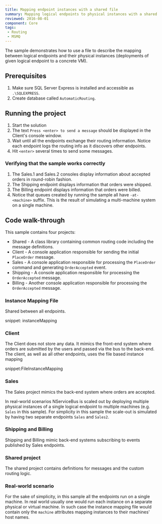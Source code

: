 ```yaml
---
title: Mapping endpoint instances with a shared file
summary: Mapping logical endpoints to physical instances with a shared file
reviewed: 2016-08-01
component: Core
tags:
 - Routing
 - MSMQ
---
```


The sample demonstrates how to use a file to describe the mapping between logical endpoints and their physical instances (deployments of given logical endpoint to a concrete VM).


## Prerequisites

 1. Make sure SQL Server Express is installed and accessible as `.\SQLEXPRESS`.
 1. Create database called `AutomaticRouting`.


## Running the project

 1. Start the solution
 1. The text `Press <enter> to send a message` should be displayed in the Client's console window.
 1. Wait until all the endpoints exchange their routing information. Notice each endpoint logs the routing info as it discovers other endpoints.
 1. Hit `<enter>` several times to send some messages.


### Verifying that the sample works correctly

 1. The Sales.1 and Sales.2 consoles display information about accepted orders in round-robin fashion.
 1. The Shipping endpoint displays information that orders were shipped.
 1. The Billing endpoint displays information that orders were billed.
 1. Notice that queues created by running the sample all have `-at-<machine>` suffix. This is the result of simulating a multi-machine system on a single machine.


## Code walk-through

This sample contains four projects:

 * Shared - A class library containing common routing code including the message definitions.
 * Client - A console application responsible for sending the initial `PlaceOrder` message.
 * Sales - A console application responsible for processing the `PlaceOrder` command and generating `OrderAccepted` event.
 * Shipping - A console application responsible for processing the `OrderAccepted` message.
 * Billing - Another console application responsible for processing the `OrderAccepted` message.


### Instance Mapping File

Shared between all endpoints.

snippet: instanceMapping


### Client

The Client does not store any data. It mimics the front-end system where orders are submitted by the users and passed via the bus to the back-end. The client, as well as all other endpoints, uses the file based instance mapping

snippet:FileInstanceMapping


### Sales

The Sales project mimics the back-end system where orders are accepted.

In real-world scenarios NServiceBus is scaled out by deploying multiple physical instances of a single logical endpoint to multiple machines (e.g. `Sales` in this sample). For simplicity in this sample the scale-out is simulated by having two separate endpoints `Sales` and `Sales2`.


### Shipping and Billing

Shipping and Billing mimic back-end systems subscribing to events published by Sales endpoints.


### Shared project

The shared project contains definitions for messages and the custom routing logic.


### Real-world scenario

For the sake of simplicity, in this sample all the endpoints run on a single machine. In real world usually one would run each instance on a separate physical or virtual machine. In such case the instance mapping file would contain only the `machine` attributes mapping instances to their machines' host names.
